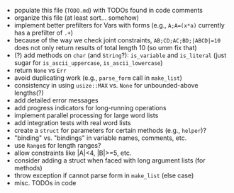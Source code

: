 * populate this file (`TODO.md`) with TODOs found in code comments
* organize this file (at least sort... somehow)
* implement better prefilters for Vars with forms (e.g., `A;A=(x*a)` currently has a prefilter of `.+`)
* because of the way we check joint constraints, `AB;CD;AC;BD;|ABCD|=10` does not only return results of total length 10 (so umm fix that)
* (?) add methods on `char` (and `String`?): `is_variable` and `is_literal` (just sugar for `is_ascii_uppercase`, `is_ascii_lowercase`)
* return `None` vs `Err`
* avoid duplicating work (e.g., `parse_form` call in `make_list`)
* consistency in using `usize::MAX` vs. `None` for unbounded-above lengths(?)
* add detailed error messages
* add progress indicators for long-running operations
* implement parallel processing for large word lists
* add integration tests with real word lists
* create a `struct` for parameters for certain methods \(e.g., `helper`\)?
* "binding" vs. "bindings" in variable names, comments, etc.
* use `Range`s for length ranges?
* allow constraints like |A|<4, |B|>=5, etc.
* consider adding a struct when faced with long argument lists (for methods)
* throw exception if cannot parse form in `make_list` (else case)
* misc. TODOs in code
